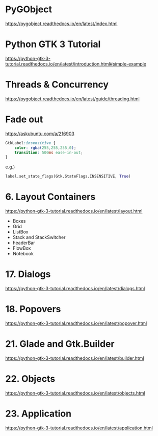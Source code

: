 # PyGObject #

<https://pygobject.readthedocs.io/en/latest/index.html>

# Python GTK 3 Tutorial #

<https://python-gtk-3-tutorial.readthedocs.io/en/latest/introduction.html#simple-example>


# Threads & Concurrency #

<https://pygobject.readthedocs.io/en/latest/guide/threading.html>


# Fade out #

<https://askubuntu.com/a/216903>

```css
GtkLabel:insensitive {
    color: rgba(255,255,255,0);
    transition: 500ms ease-in-out;
}
```

e.g.)

```python
label.set_state_flags(Gtk.StateFlags.INSENSITIVE, True)
```

# 6. Layout Containers #

<https://python-gtk-3-tutorial.readthedocs.io/en/latest/layout.html>

* Boxes
* Grid
* ListBox
* Stack and StackSwitcher
* headerBar
* FlowBox
* Notebook


# 17. Dialogs #

<https://python-gtk-3-tutorial.readthedocs.io/en/latest/dialogs.html>


# 18. Popovers #

<https://python-gtk-3-tutorial.readthedocs.io/en/latest/popover.html>


# 21. Glade and Gtk.Builder #

<https://python-gtk-3-tutorial.readthedocs.io/en/latest/builder.html>


# 22. Objects #

<https://python-gtk-3-tutorial.readthedocs.io/en/latest/objects.html>


# 23. Application #

<https://python-gtk-3-tutorial.readthedocs.io/en/latest/application.html>
